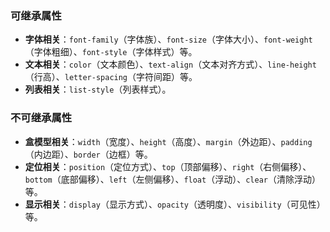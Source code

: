 ### 可继承属性
- **字体相关**：`font-family`（字体族）、`font-size`（字体大小）、`font-weight`（字体粗细）、`font-style`（字体样式）等。
- **文本相关**：`color`（文本颜色）、`text-align`（文本对齐方式）、`line-height`（行高）、`letter-spacing`（字符间距）等。
- **列表相关**：`list-style`（列表样式）。

### 不可继承属性
- **盒模型相关**：`width`（宽度）、`height`（高度）、`margin`（外边距）、`padding`（内边距）、`border`（边框）等。
- **定位相关**：`position`（定位方式）、`top`（顶部偏移）、`right`（右侧偏移）、`bottom`（底部偏移）、`left`（左侧偏移）、`float`（浮动）、`clear`（清除浮动）等。
- **显示相关**：`display`（显示方式）、`opacity`（透明度）、`visibility`（可见性）等。 